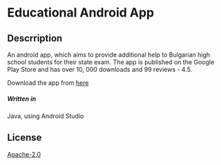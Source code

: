 # Educational Android App

## Descrription
An android app, which aims to provide additional help to Bulgarian high school students for their state exam. The app is published on the Google Play Store and has over 10, 000 downloads and 99 reviews - 4.5.

Download the app from [here](https://play.google.com/store/apps/details?id=com.FornaxElit.MaturaBel)

##### Written in
Java, using Android Studio

## License
[Apache-2.0](https://www.apache.org/licenses/LICENSE-2.0) 
